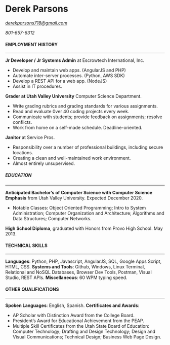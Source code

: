 # Derek Parsons

*derekparsons718@gmail.com*

*801-657-6312*


#### EMPLOYMENT HISTORY
______________________________
**Jr Developer / Jr Systems Admin** at Escrowtech International, Inc.
- Develop and maintain web apps. (AngularJS and PHP)
- Automate inter-server processes. (Python, AWS SDK)
- Develop a REST API for a web app. (NodeJS)
- Assist in IT procedures.

**Grader at Utah Valley University** Computer Science Department.
- Write grading rubrics and grading standards for various assignments.
- Read and evaluate 0ver 40 coding projects every week.
- Communicate with students; provide feedback on assignments; resolve conflicts.
- Work from home on a self-made schedule. Deadline-oriented.

**Janitor** at Service Pros.
- Responsibility over a number of professional buildings, including secure locations.
- Creating a clean and well-maintained work environment.
- Almost entirely unsupervised.


##### EDUCATION
______________________________
**Anticipated Bachelor’s of Computer Science with Computer Science Emphasis** from Utah Valley University. Expected December 2020.
- Notable Classes: Object Oriented Programming; Intro to System Administration; Computer Organization and Architecture; Algorithms and Data Structures; Computer Networks.

**High School Diploma**, graduated with Honors from Provo High School. May 2013. 


#### TECHNICAL SKILLS
______________________________
**Languages**: Python, PHP, Javascript, AngularJS, SQL, Google Apps Script, HTML, CSS. 
**Systems and Tools**: Github, Windows, Linux Terminal, Relational and NoSQL Databases, Browser Dev Tools, Postman, Visual Studio, REST APIs. 
**Miscellaneous**: 60 WPM typing speed. 


#### OTHER QUALIFICATIONS
______________________________
**Spoken Languages**: English, Spanish. 
**Certificates and Awards**:
- AP Scholar with Distinction Award from the College Board.
- President’s Award for Educational Achievement from the PEAP.
- Multiple Skill Certificates from the Utah State Board of Education: Computer Technology; Drafting and Design Technology; Design and Visual Communications; Technical Design; Business Web Page Design.
